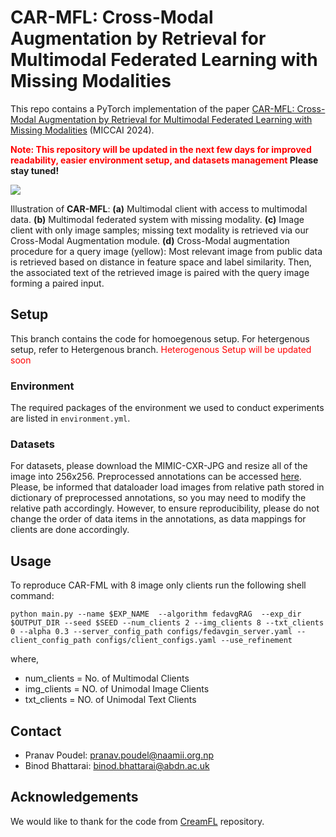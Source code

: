 # CAR-MFL: Cross-Modal Augmentation by Retrieval for Multimodal Federated Learning with Missing Modalities

This repo contains a PyTorch implementation of the paper [CAR-MFL: Cross-Modal Augmentation by Retrieval for Multimodal Federated Learning with Missing Modalities]() (MICCAI 2024). 

**<font color='red'>Note: This repository will be updated in the next few days for improved readability, easier environment setup, and datasets management</font> Please stay tuned!**

![](methodology.png)

Illustration of <b>CAR-MFL</b>: <b>(a)</b> Multimodal client with access to multimodal data. <b>(b)</b> Multimodal federated system with missing modality. <b>(c)</b> Image client with only image samples; missing text modality is retrieved via our Cross-Modal Augmentation module. <b>(d)</b> Cross-Modal augmentation procedure for a query image (yellow): 
    Most relevant image from public data is retrieved based on distance in feature space and label similarity. Then, the associated text of the retrieved image is paired with the query image forming a paired input.

## Setup
This branch contains the code for homoegenous setup. For hetergenous setup, refer to Hetergenous branch.<font color = 'red'> Heterogenous Setup will be updated soon </font>

### Environment

The required packages of the environment we used to conduct experiments are listed in `environment.yml`.

### Datasets

For datasets, please download the MIMIC-CXR-JPG and resize all of the image into 256x256. Preprocessed annotations can be accessed [here](https://naamii-my.sharepoint.com/:f:/g/personal/pranav_poudel_naamii_org_np/Emc1xrBDA9VHnx-P_t_oe-8BDcZ5WF4Ow-6ZUo5aOOZgrg).<br>Please, be informed that dataloader load images from relative path stored in dictionary of preprocessed annotations, so you may need to modify the relative path accordingly. However, to ensure reproducibility, please do not change the order of data items in the annotations, as data mappings for clients are done accordingly. 
## Usage

To reproduce CAR-FML with 8 image only clients  run the following shell command:

```shell
python main.py --name $EXP_NAME  --algorithm fedavgRAG  --exp_dir $OUTPUT_DIR --seed $SEED --num_clients 2 --img_clients 8 --txt_clients 0 --alpha 0.3 --server_config_path configs/fedavgin_server.yaml --client_config_path configs/client_configs.yaml --use_refinement
```
where,
- num_clients = No. of Multimodal Clients
- img_clients = NO. of Unimodal Image Clients
- txt_clients = NO. of Unimodal Text Clients



## Contact
- Pranav Poudel: pranav.poudel@naamii.org.np
- Binod Bhattarai: binod.bhattarai@abdn.ac.uk

## Acknowledgements

We would like to thank for the code from [CreamFL](https://github.com/FLAIR-THU/CreamFL) repository.